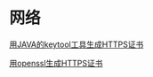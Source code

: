 # 网络

[用JAVA的keytool工具生成HTTPS证书](./network/keytool-https-certification.md)

[用openssl生成HTTPS证书](./network/openssl-https-certification.md)